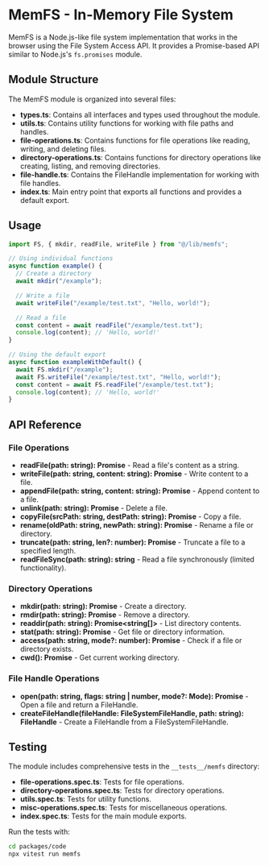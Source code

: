 # MemFS - In-Memory File System

MemFS is a Node.js-like file system implementation that works in the browser using the File System Access API. It provides a Promise-based API similar to Node.js's `fs.promises` module.

## Module Structure

The MemFS module is organized into several files:

- **types.ts**: Contains all interfaces and types used throughout the module.
- **utils.ts**: Contains utility functions for working with file paths and handles.
- **file-operations.ts**: Contains functions for file operations like reading, writing, and deleting files.
- **directory-operations.ts**: Contains functions for directory operations like creating, listing, and removing directories.
- **file-handle.ts**: Contains the FileHandle implementation for working with file handles.
- **index.ts**: Main entry point that exports all functions and provides a default export.

## Usage

```typescript
import FS, { mkdir, readFile, writeFile } from "@/lib/memfs";

// Using individual functions
async function example() {
  // Create a directory
  await mkdir("/example");

  // Write a file
  await writeFile("/example/test.txt", "Hello, world!");

  // Read a file
  const content = await readFile("/example/test.txt");
  console.log(content); // 'Hello, world!'
}

// Using the default export
async function exampleWithDefault() {
  await FS.mkdir("/example");
  await FS.writeFile("/example/test.txt", "Hello, world!");
  const content = await FS.readFile("/example/test.txt");
  console.log(content); // 'Hello, world!'
}
```

## API Reference

### File Operations

- **readFile(path: string): Promise<string>** - Read a file's content as a string.
- **writeFile(path: string, content: string): Promise<void>** - Write content to a file.
- **appendFile(path: string, content: string): Promise<void>** - Append content to a file.
- **unlink(path: string): Promise<void>** - Delete a file.
- **copyFile(srcPath: string, destPath: string): Promise<void>** - Copy a file.
- **rename(oldPath: string, newPath: string): Promise<void>** - Rename a file or directory.
- **truncate(path: string, len?: number): Promise<void>** - Truncate a file to a specified length.
- **readFileSync(path: string): string** - Read a file synchronously (limited functionality).

### Directory Operations

- **mkdir(path: string): Promise<void>** - Create a directory.
- **rmdir(path: string): Promise<void>** - Remove a directory.
- **readdir(path: string): Promise<string[]>** - List directory contents.
- **stat(path: string): Promise<StatResult>** - Get file or directory information.
- **access(path: string, mode?: number): Promise<void>** - Check if a file or directory exists.
- **cwd(): Promise<string>** - Get current working directory.

### File Handle Operations

- **open(path: string, flags: string | number, mode?: Mode): Promise<FileHandle>** - Open a file and return a FileHandle.
- **createFileHandle(fileHandle: FileSystemFileHandle, path: string): FileHandle** - Create a FileHandle from a FileSystemFileHandle.

## Testing

The module includes comprehensive tests in the `__tests__/memfs` directory:

- **file-operations.spec.ts**: Tests for file operations.
- **directory-operations.spec.ts**: Tests for directory operations.
- **utils.spec.ts**: Tests for utility functions.
- **misc-operations.spec.ts**: Tests for miscellaneous operations.
- **index.spec.ts**: Tests for the main module exports.

Run the tests with:

```bash
cd packages/code
npx vitest run memfs
```
